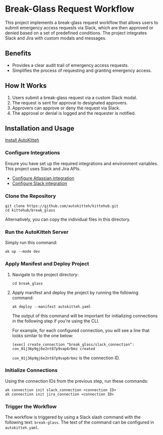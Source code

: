 
# Break-Glass Request Workflow

This project implements a break-glass request workflow that allows users to submit emergency access requests via Slack, which are then approved or denied based on a set of predefined conditions. The project integrates Slack and Jira with custom modals and messages.

## Benefits

- Provides a clear audit trail of emergency access requests.
- Simplifies the process of requesting and granting emergency access.

## How It Works

1. Users submit a break-glass request via a custom Slack modal.
2. The request is sent for approval to designated approvers.
3. Approvers can approve or deny the request via Slack.
4. The approval or denial is logged and the requester is notified.

## Installation and Usage 

[Install AutoKitteh](https://docs.autokitteh.com/get_started/install)

### Configure Integrations

Ensure you have set up the required integrations and environment variables. This project uses Slack and Jira APIs.

- [Configure Atlassian integration](https://docs.autokitteh.com/config/integrations/atlassian)
- [Configure Slack integration](https://docs.autokitteh.com/config/integrations/slack/)

### Clone the Repository

```shell
git clone https://github.com/autokitteh/kittehub.git
cd kittehub/break_glass
```
Alternatively, you can copy the individual files in this directory.

### Run the AutoKitteh Server

Simply run this command:

```shell
ak up --mode dev
```

### Apply Manifest and Deploy Project

1. Navigate to the project directory:

   ```shell
   cd break_glass
   ```

2. Apply manifest and deploy the project by running the following command:

   ```shell
   ak deploy --manifest autokitteh.yaml
   ```

   The output of this command will be important for initializing connections in the following step if you're using the CLI.

   For example, for each configured connection, you will see a line that looks similar to the one below:

   ```shell
   [exec] create_connection "break_glass/slack_connection": con_01j36p9gj6e2nt87p9vap6rbmz created
   ```

   `con_01j36p9gj6e2nt87p9vap6rbmz` is the connection ID.

### Initialize Connections

Using the connection IDs from the previous step, run these commands:

```shell
ak connection init slack_connection <connection ID>
ak connection init jira_connection <connection ID>
```

### Trigger the Workflow

The workflow is triggered by using a Slack slash command with the following text: `break-glass`. The text of the command can be configured in `autokitteh.yaml`.
